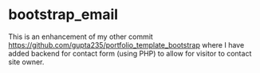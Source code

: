 # bootstrap_email
This is an enhancement of my other commit https://github.com/gupta235/portfolio_template_bootstrap where I have added backend for contact form (using PHP) to allow for visitor to contact site owner.
